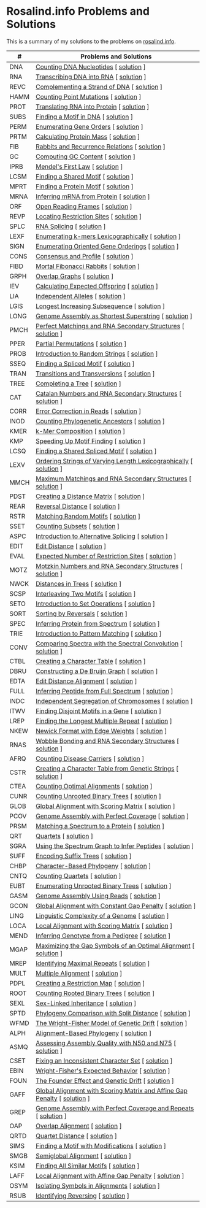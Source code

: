 # Rosalind.info Problems and Solutions

This is a summary of my solutions to the problems on [rosalind.info](https://www.rosalind.info). 

|  #  | Problems and Solutions 
|------------- | ------------- 
| DNA  | [Counting DNA Nucleotides][dna]                                        \[ [solution][dna_py] \]
| RNA  | [Transcribing DNA into RNA][rna]                                       \[ [solution][rna_py] \]
| REVC | [Complementing a Strand of DNA][revc]                                  \[ [solution][revc_py] \]
| HAMM | [Counting Point Mutations][hamm]                                       \[ [solution][hamm_py] \]
| PROT | [Translating RNA into Protein][prot]                                   \[ [solution][prot_py] \]
| SUBS | [Finding a Motif in DNA][subs]                                         \[ [solution][subs_py] \]
| PERM | [Enumerating Gene Orders][perm]                                        \[ [solution][perm_py] \]
| PRTM | [Calculating Protein Mass][prtm]                                       \[ [solution][prtm_py] \]
| FIB  | [Rabbits and Recurrence Relations][fib]                                \[ [solution][fib_py] \]
| GC   | [Computing GC Content][gc]                                             \[ [solution][gc_py] \]
| IPRB | [Mendel's First Law][iprb]                                             \[ [solution][iprb_py] \]
| LCSM | [Finding a Shared Motif][lcsm]                                         \[ [solution][lcsm_py] \]
| MPRT | [Finding a Protein Motif][mprt]                                        \[ [solution][mprt_py] \]
| MRNA | [Inferring mRNA from Protein][mrna]                                    \[ [solution][mrna_py] \]
| ORF  | [Open Reading Frames][orf]                                             \[ [solution][orf_py] \]
| REVP | [Locating Restriction Sites][revp]                                     \[ [solution][revp_py] \]
| SPLC | [RNA Splicing][splc]                                                   \[ [solution][splc_py] \]
| LEXF | [Enumerating k-mers Lexicographically][lexf]                           \[ [solution][lexf_py] \]
| SIGN | [Enumerating Oriented Gene Orderings][sign]                            \[ [solution][sign_py] \]
| CONS | [Consensus and Profile][cons]                                          \[ [solution][cons_py] \]
| FIBD | [Mortal Fibonacci Rabbits][fibd]                                       \[ [solution][fibd_py] \]
| GRPH | [Overlap Graphs][grph]                                                 \[ [solution][grph_py] \]
| IEV  | [Calculating Expected Offspring][iev]                                  \[ [solution][iev_py] \]
| LIA  | [Independent Alleles][lia]                                             \[ [solution][lia_py] \]
| LGIS | [Longest Increasing Subsequence][lgis]                                 \[ [solution][lgis_py] \]
| LONG | [Genome Assembly as Shortest Superstring][long]                        \[ [solution][long_py] \]
| PMCH | [Perfect Matchings and RNA Secondary Structures][pmch]                 \[ [solution][pmch_py] \]
| PPER | [Partial Permutations][pper]                                           \[ [solution][pper_py] \]
| PROB | [Introduction to Random Strings][prob]                                 \[ [solution][prob_py] \]
| SSEQ | [Finding a Spliced Motif][sseq]                                        \[ [solution][sseq_py] \]
| TRAN | [Transitions and Transversions][tran]                                  \[ [solution][tran_py] \]
| TREE | [Completing a Tree][tree]                                              \[ [solution][tree_py] \]
| CAT  | [Catalan Numbers and RNA Secondary Structures][cat]                    \[ [solution][cat_py] \]
| CORR | [Error Correction in Reads][corr]                                      \[ [solution][corr_py] \]
| INOD | [Counting Phylogenetic Ancestors][inod]                                \[ [solution][inod_py] \]
| KMER | [k-Mer Composition][kmer]                                              \[ [solution][kmer_py] \]
| KMP  | [Speeding Up Motif Finding][kmp]                                       \[ [solution][kmp_py] \]
| LCSQ | [Finding a Shared Spliced Motif][lcsq]                                 \[ [solution][lcsq_py] \]
| LEXV | [Ordering Strings of Varying Length Lexicographically][lexv]           \[ [solution][lexv_py] \]
| MMCH | [Maximum Matchings and RNA Secondary Structures][mmch]                 \[ [solution][mmch_py] \]
| PDST | [Creating a Distance Matrix][pdst]                                     \[ [solution][pdst_py] \]
| REAR | [Reversal Distance][rear]                                              \[ [solution][rear_py] \]
| RSTR | [Matching Random Motifs][rstr]                                         \[ [solution][rstr_py] \]
| SSET | [Counting Subsets][sset]                                               \[ [solution][sset_py] \]
| ASPC | [Introduction to Alternative Splicing][aspc]                           \[ [solution][aspc_py] \]
| EDIT | [Edit Distance][edit]                                                  \[ [solution][edit_py] \]
| EVAL | [Expected Number of Restriction Sites][eval]                           \[ [solution][eval_py] \]
| MOTZ | [Motzkin Numbers and RNA Secondary Structures][motz]                   \[ [solution][motz_py] \]
| NWCK | [Distances in Trees][nwck]                                             \[ [solution][nwck_py] \]
| SCSP | [Interleaving Two Motifs][scsp]                                        \[ [solution][scsp_py] \]
| SETO | [Introduction to Set Operations][seto]                                 \[ [solution][seto_py] \]
| SORT | [Sorting by Reversals][sort]                                           \[ [solution][sort_py] \]
| SPEC | [Inferring Protein from Spectrum][spec]                                \[ [solution][spec_py] \]
| TRIE | [Introduction to Pattern Matching][trie]                               \[ [solution][trie_py] \]
| CONV | [Comparing Spectra with the Spectral Convolution][conv]                \[ [solution][conv_py] \]
| CTBL | [Creating a Character Table][ctbl]                                     \[ [solution][ctbl_py] \]
| DBRU | [Constructing a De Bruijn Graph][dbru]                                 \[ [solution][dbru_py] \]
| EDTA | [Edit Distance Alignment][edta]                                        \[ [solution][edta_py] \]
| FULL | [Inferring Peptide from Full Spectrum][full]                           \[ [solution][full_py] \]
| INDC | [Independent Segregation of Chromosomes][indc]                         \[ [solution][indc_py] \]
| ITWV | [Finding Disjoint Motifs in a Gene][itwv]                              \[ [solution][itwv_py] \]
| LREP | [Finding the Longest Multiple Repeat][lrep]                            \[ [solution][lrep_py] \]
| NKEW | [Newick Format with Edge Weights][nkew]                                \[ [solution][nkew_py] \]
| RNAS | [Wobble Bonding and RNA Secondary Structures][rnas]                    \[ [solution][rnas_py] \]
| AFRQ | [Counting Disease Carriers][afrq]                                      \[ [solution][afrq_py] \]
| CSTR | [Creating a Character Table from Genetic Strings][cstr]                \[ [solution][cstr_py] \]
| CTEA | [Counting Optimal Alignments][ctea]                                    \[ [solution][ctea_py] \]
| CUNR | [Counting Unrooted Binary Trees][cunr]                                 \[ [solution][cunr_py] \]
| GLOB | [Global Alignment with Scoring Matrix][glob]                           \[ [solution][glob_py] \]
| PCOV | [Genome Assembly with Perfect Coverage][pcov]                          \[ [solution][pcov_py] \]
| PRSM | [Matching a Spectrum to a Protein][prsm]                               \[ [solution][prsm_py] \]
| QRT  | [Quartets][qrt]                                                        \[ [solution][qrt_py] \]
| SGRA | [Using the Spectrum Graph to Infer Peptides][sgra]                     \[ [solution][sgra_py] \]
| SUFF | [Encoding Suffix Trees][suff]                                          \[ [solution][suff_py] \]
| CHBP | [Character-Based Phylogeny][chbp]                                      \[ [solution][chbp_py] \]
| CNTQ | [Counting Quartets][cntq]                                              \[ [solution][cntq_py] \]
| EUBT | [Enumerating Unrooted Binary Trees][eubt]                              \[ [solution][eubt_py] \]
| GASM | [Genome Assembly Using Reads][gasm]                                    \[ [solution][gasm_py] \]
| GCON | [Global Alignment with Constant Gap Penalty][gcon]                     \[ [solution][gcon_py] \]
| LING | [Linguistic Complexity of a Genome][ling]                              \[ [solution][ling_py] \]
| LOCA | [Local Alignment with Scoring Matrix][loca]                            \[ [solution][loca_py] \]
| MEND | [Inferring Genotype from a Pedigree][mend]                             \[ [solution][mend_py] \]
| MGAP | [Maximizing the Gap Symbols of an Optimal Alignment][mgap]             \[ [solution][mgap_py] \]
| MREP | [Identifying Maximal Repeats][mrep]                                    \[ [solution][mrep_py] \]
| MULT | [Multiple Alignment][mult]                                             \[ [solution][mult_py] \]
| PDPL | [Creating a Restriction Map][pdpl]                                     \[ [solution][pdpl_py] \]
| ROOT | [Counting Rooted Binary Trees][root]                                   \[ [solution][root_py] \]
| SEXL | [Sex-Linked Inheritance][sexl]                                         \[ [solution][sexl_py] \]
| SPTD | [Phylogeny Comparison with Split Distance][sptd]                       \[ [solution][sptd_py] \]
| WFMD | [The Wright-Fisher Model of Genetic Drift][wfmd]                       \[ [solution][wfmd_py] \]
| ALPH | [Alignment-Based Phylogeny][alph]                                      \[ [solution][alph_py] \]
| ASMQ | [Assessing Assembly Quality with N50 and N75][asmq]                    \[ [solution][asmq_py] \]
| CSET | [Fixing an Inconsistent Character Set][cset]                           \[ [solution][cset_py] \]
| EBIN | [Wright-Fisher's Expected Behavior][ebin]                              \[ [solution][ebin_py] \]
| FOUN | [The Founder Effect and Genetic Drift][foun]                           \[ [solution][foun_py] \]
| GAFF | [Global Alignment with Scoring Matrix and Affine Gap Penalty][gaff]    \[ [solution][gaff_py] \]
| GREP | [Genome Assembly with Perfect Coverage and Repeats][grep]              \[ [solution][grep_py] \]
| OAP  | [Overlap Alignment][oap]                                               \[ [solution][oap_py] \]
| QRTD | [Quartet Distance][qrtd]                                               \[ [solution][qrtd_py] \]
| SIMS | [Finding a Motif with Modifications][sims]                             \[ [solution][sims_py] \]
| SMGB | [Semiglobal Alignment][smgb]                                           \[ [solution][smgb_py] \]
| KSIM | [Finding All Similar Motifs][ksim]                                     \[ [solution][ksim_py] \]
| LAFF | [Local Alignment with Affine Gap Penalty][laff]                        \[ [solution][laff_py] \]
| OSYM | [Isolating Symbols in Alignments][osym]                                \[ [solution][osym_py] \]
| RSUB | [Identifying Reversing][rsub]                                          \[ [solution][rsub_py] \]


<!-- &#x1f512;   for the lock -->
<!-- tiltle -->
[dna]: http://rosalind.info/problems/dna/
[rna]: http://rosalind.info/problems/rna/
[revc]: http://rosalind.info/problems/revc/
[hamm]: http://rosalind.info/problems/hamm/
[prot]: http://rosalind.info/problems/prot/
[subs]: http://rosalind.info/problems/subs/
[perm]: http://rosalind.info/problems/perm/
[prtm]: http://rosalind.info/problems/prtm/
[fib]: http://rosalind.info/problems/fib/
[gc]: http://rosalind.info/problems/gc/
[iprb]: http://rosalind.info/problems/iprb/
[lcsm]: http://rosalind.info/problems/lcsm/
[mprt]: http://rosalind.info/problems/mprt/
[mrna]: http://rosalind.info/problems/mrna/
[orf]: http://rosalind.info/problems/orf/
[revp]: http://rosalind.info/problems/revp/
[splc]: http://rosalind.info/problems/splc/
[lexf]: http://rosalind.info/problems/lexf/
[sign]: http://rosalind.info/problems/sign/
[cons]: http://rosalind.info/problems/cons/
[fibd]: http://rosalind.info/problems/fibd/
[grph]: http://rosalind.info/problems/grph/
[iev]: http://rosalind.info/problems/iev/
[lia]: http://rosalind.info/problems/lia/
[lgis]: http://rosalind.info/problems/lgis/
[long]: http://rosalind.info/problems/long/
[pmch]: http://rosalind.info/problems/pmch/
[pper]: http://rosalind.info/problems/pper/
[prob]: http://rosalind.info/problems/prob/
[sseq]: http://rosalind.info/problems/sseq/
[tran]: http://rosalind.info/problems/tran/
[tree]: http://rosalind.info/problems/tree/
[cat]: http://rosalind.info/problems/cat/
[corr]: http://rosalind.info/problems/corr/
[inod]: http://rosalind.info/problems/inod/
[kmer]: http://rosalind.info/problems/kmer/
[kmp]: http://rosalind.info/problems/kmp/
[lcsq]: http://rosalind.info/problems/lcsq/
[lexv]: http://rosalind.info/problems/lexv/
[mmch]: http://rosalind.info/problems/mmch/
[pdst]: http://rosalind.info/problems/pdst/
[rear]: http://rosalind.info/problems/rear/
[rstr]: http://rosalind.info/problems/rstr/
[sset]: http://rosalind.info/problems/sset/
[aspc]: http://rosalind.info/problems/aspc/
[edit]: http://rosalind.info/problems/edit/
[eval]: http://rosalind.info/problems/eval/
[motz]: http://rosalind.info/problems/motz/
[nwck]: http://rosalind.info/problems/nwck/
[scsp]: http://rosalind.info/problems/scsp/
[seto]: http://rosalind.info/problems/seto/
[sort]: http://rosalind.info/problems/sort/
[spec]: http://rosalind.info/problems/spec/
[trie]: http://rosalind.info/problems/trie/
[conv]: http://rosalind.info/problems/conv/
[ctbl]: http://rosalind.info/problems/ctbl/
[dbru]: http://rosalind.info/problems/dbru/
[edta]: http://rosalind.info/problems/edta/
[full]: http://rosalind.info/problems/full/
[indc]: http://rosalind.info/problems/indc/
[itwv]: http://rosalind.info/problems/itwv/
[lrep]: http://rosalind.info/problems/lrep/
[nkew]: http://rosalind.info/problems/nkew/
[rnas]: http://rosalind.info/problems/rnas/
[afrq]: http://rosalind.info/problems/afrq/
[cstr]: http://rosalind.info/problems/cstr/
[ctea]: http://rosalind.info/problems/ctea/
[cunr]: http://rosalind.info/problems/cunr/
[glob]: http://rosalind.info/problems/glob/
[pcov]: http://rosalind.info/problems/pcov/
[prsm]: http://rosalind.info/problems/prsm/
[qrt]: http://rosalind.info/problems/qrt/
[sgra]: http://rosalind.info/problems/sgra/
[suff]: http://rosalind.info/problems/suff/
[chbp]: http://rosalind.info/problems/chbp/
[cntq]: http://rosalind.info/problems/cntq/
[eubt]: http://rosalind.info/problems/eubt/
[gasm]: http://rosalind.info/problems/gasm/
[gcon]: http://rosalind.info/problems/gcon/
[ling]: http://rosalind.info/problems/ling/
[loca]: http://rosalind.info/problems/loca/
[mend]: http://rosalind.info/problems/mend/
[mgap]: http://rosalind.info/problems/mgap/
[mrep]: http://rosalind.info/problems/mrep/
[mult]: http://rosalind.info/problems/mult/
[pdpl]: http://rosalind.info/problems/pdpl/
[root]: http://rosalind.info/problems/root/
[sexl]: http://rosalind.info/problems/sexl/
[sptd]: http://rosalind.info/problems/sptd/
[wfmd]: http://rosalind.info/problems/wfmd/
[alph]: http://rosalind.info/problems/alph/
[asmq]: http://rosalind.info/problems/asmq/
[cset]: http://rosalind.info/problems/cset/
[ebin]: http://rosalind.info/problems/ebin/
[foun]: http://rosalind.info/problems/foun/
[gaff]: http://rosalind.info/problems/gaff/
[grep]: http://rosalind.info/problems/grep/
[oap]: http://rosalind.info/problems/oap/
[qrtd]: http://rosalind.info/problems/qrtd/
[sims]: http://rosalind.info/problems/sims/
[smgb]: http://rosalind.info/problems/smgb/
[ksim]: http://rosalind.info/problems/ksim/
[laff]: http://rosalind.info/problems/laff/
[osym]: http://rosalind.info/problems/osym/
[rsub]: http://rosalind.info/problems/rsub/

<!-- solution -->
[dna_py]: https://github.com/thongle91/rosalind/tree/master/codes/dna.py
[rna_py]: https://github.com/thongle91/rosalind/tree/master/codes/rna.py
[revc_py]: https://github.com/thongle91/rosalind/tree/master/codes/revc.py
[hamm_py]: https://github.com/thongle91/rosalind/tree/master/codes/hamm.py
[prot_py]: https://github.com/thongle91/rosalind/tree/master/codes/prot.py
[subs_py]: https://github.com/thongle91/rosalind/tree/master/codes/subs.py
[perm_py]: https://github.com/thongle91/rosalind/tree/master/codes/perm.py
[prtm_py]: https://github.com/thongle91/rosalind/tree/master/codes/prtm.py
[fib_py]: https://github.com/thongle91/rosalind/tree/master/codes/fib.py
[gc_py]: https://github.com/thongle91/rosalind/tree/master/codes/gc.py
[iprb_py]: https://github.com/thongle91/rosalind/tree/master/codes/iprb.py
[lcsm_py]: https://github.com/thongle91/rosalind/tree/master/codes/lcsm.py
[mprt_py]: https://github.com/thongle91/rosalind/tree/master/codes/mprt.py
[mrna_py]: https://github.com/thongle91/rosalind/tree/master/codes/mrna.py
[orf_py]: https://github.com/thongle91/rosalind/tree/master/codes/orf.py
[revp_py]: https://github.com/thongle91/rosalind/tree/master/codes/revp.py
[splc_py]: https://github.com/thongle91/rosalind/tree/master/codes/splc.py
[lexf_py]: https://github.com/thongle91/rosalind/tree/master/codes/lexf.py
[sign_py]: https://github.com/thongle91/rosalind/tree/master/codes/sign.py
[cons_py]: https://github.com/thongle91/rosalind/tree/master/codes/cons.py
[fibd_py]: https://github.com/thongle91/rosalind/tree/master/codes/fibd.py
[grph_py]: https://github.com/thongle91/rosalind/tree/master/codes/grph.py
[iev_py]: https://github.com/thongle91/rosalind/tree/master/codes/iev.py
[lia_py]: https://github.com/thongle91/rosalind/tree/master/codes/lia.py
[lgis_py]: https://github.com/thongle91/rosalind/tree/master/codes/lgis.py
[long_py]: https://github.com/thongle91/rosalind/tree/master/codes/long.py
[pmch_py]: https://github.com/thongle91/rosalind/tree/master/codes/pmch.py
[pper_py]: https://github.com/thongle91/rosalind/tree/master/codes/pper.py
[prob_py]: https://github.com/thongle91/rosalind/tree/master/codes/prob.py
[sseq_py]: https://github.com/thongle91/rosalind/tree/master/codes/sseq.py
[tran_py]: https://github.com/thongle91/rosalind/tree/master/codes/tran.py
[tree_py]: https://github.com/thongle91/rosalind/tree/master/codes/tree.py
[cat_py]: https://github.com/thongle91/rosalind/tree/master/codes/cat.py
[corr_py]: https://github.com/thongle91/rosalind/tree/master/codes/corr.py
[inod_py]: https://github.com/thongle91/rosalind/tree/master/codes/inod.py
[kmer_py]: https://github.com/thongle91/rosalind/tree/master/codes/kmer.py
[kmp_py]: https://github.com/thongle91/rosalind/tree/master/codes/kmp.py
[lcsq_py]: https://github.com/thongle91/rosalind/tree/master/codes/lcsq.py
[lexv_py]: https://github.com/thongle91/rosalind/tree/master/codes/lexv.py
[mmch_py]: https://github.com/thongle91/rosalind/tree/master/codes/mmch.py
[pdst_py]: https://github.com/thongle91/rosalind/tree/master/codes/pdst.py
[rear_py]: https://github.com/thongle91/rosalind/tree/master/codes/rear.py
[rstr_py]: https://github.com/thongle91/rosalind/tree/master/codes/rstr.py
[sset_py]: https://github.com/thongle91/rosalind/tree/master/codes/sset.py
[aspc_py]: https://github.com/thongle91/rosalind/tree/master/codes/aspc.py
[edit_py]: https://github.com/thongle91/rosalind/tree/master/codes/edit.py
[eval_py]: https://github.com/thongle91/rosalind/tree/master/codes/eval.py
[motz_py]: https://github.com/thongle91/rosalind/tree/master/codes/motz.py
[nwck_py]: https://github.com/thongle91/rosalind/tree/master/codes/nwck.py
[scsp_py]: https://github.com/thongle91/rosalind/tree/master/codes/scsp.py
[seto_py]: https://github.com/thongle91/rosalind/tree/master/codes/seto.py
[sort_py]: https://github.com/thongle91/rosalind/tree/master/codes/sort.py
[spec_py]: https://github.com/thongle91/rosalind/tree/master/codes/spec.py
[trie_py]: https://github.com/thongle91/rosalind/tree/master/codes/trie.py
[conv_py]: https://github.com/thongle91/rosalind/tree/master/codes/conv.py
[ctbl_py]: https://github.com/thongle91/rosalind/tree/master/codes/ctbl.py
[dbru_py]: https://github.com/thongle91/rosalind/tree/master/codes/dbru.py
[edta_py]: https://github.com/thongle91/rosalind/tree/master/codes/edta.py
[full_py]: https://github.com/thongle91/rosalind/tree/master/codes/full.py
[indc_py]: https://github.com/thongle91/rosalind/tree/master/codes/indc.py
[itwv_py]: https://github.com/thongle91/rosalind/tree/master/codes/itwv.py
[lrep_py]: https://github.com/thongle91/rosalind/tree/master/codes/lrep.py
[nkew_py]: https://github.com/thongle91/rosalind/tree/master/codes/nkew.py
[rnas_py]: https://github.com/thongle91/rosalind/tree/master/codes/rnas.py
[afrq_py]: https://github.com/thongle91/rosalind/tree/master/codes/afrq.py
[cstr_py]: https://github.com/thongle91/rosalind/tree/master/codes/cstr.py
[ctea_py]: https://github.com/thongle91/rosalind/tree/master/codes/ctea.py
[cunr_py]: https://github.com/thongle91/rosalind/tree/master/codes/cunr.py
[glob_py]: https://github.com/thongle91/rosalind/tree/master/codes/glob.py
[pcov_py]: https://github.com/thongle91/rosalind/tree/master/codes/pcov.py
[prsm_py]: https://github.com/thongle91/rosalind/tree/master/codes/prsm.py
[qrt_py]: https://github.com/thongle91/rosalind/tree/master/codes/qrt.py
[sgra_py]: https://github.com/thongle91/rosalind/tree/master/codes/sgra.py
[suff_py]: https://github.com/thongle91/rosalind/tree/master/codes/suff.py
[chbp_py]: https://github.com/thongle91/rosalind/tree/master/codes/chbp.py
[cntq_py]: https://github.com/thongle91/rosalind/tree/master/codes/cntq.py
[eubt_py]: https://github.com/thongle91/rosalind/tree/master/codes/eubt.py
[gasm_py]: https://github.com/thongle91/rosalind/tree/master/codes/gasm.py
[gcon_py]: https://github.com/thongle91/rosalind/tree/master/codes/gcon.py
[ling_py]: https://github.com/thongle91/rosalind/tree/master/codes/ling.py
[loca_py]: https://github.com/thongle91/rosalind/tree/master/codes/loca.py
[mend_py]: https://github.com/thongle91/rosalind/tree/master/codes/mend.py
[mgap_py]: https://github.com/thongle91/rosalind/tree/master/codes/mgap.py
[mrep_py]: https://github.com/thongle91/rosalind/tree/master/codes/mrep.py
[mult_py]: https://github.com/thongle91/rosalind/tree/master/codes/mult.py
[pdpl_py]: https://github.com/thongle91/rosalind/tree/master/codes/pdpl.py
[root_py]: https://github.com/thongle91/rosalind/tree/master/codes/root.py
[sexl_py]: https://github.com/thongle91/rosalind/tree/master/codes/sexl.py
[sptd_py]: https://github.com/thongle91/rosalind/tree/master/codes/sptd.py
[wfmd_py]: https://github.com/thongle91/rosalind/tree/master/codes/wfmd.py
[alph_py]: https://github.com/thongle91/rosalind/tree/master/codes/alph.py
[asmq_py]: https://github.com/thongle91/rosalind/tree/master/codes/asmq.py
[cset_py]: https://github.com/thongle91/rosalind/tree/master/codes/cset.py
[ebin_py]: https://github.com/thongle91/rosalind/tree/master/codes/ebin.py
[foun_py]: https://github.com/thongle91/rosalind/tree/master/codes/foun.py
[gaff_py]: https://github.com/thongle91/rosalind/tree/master/codes/gaff.py
[grep_py]: https://github.com/thongle91/rosalind/tree/master/codes/grep.py
[oap_py]: https://github.com/thongle91/rosalind/tree/master/codes/oap.py
[qrtd_py]: https://github.com/thongle91/rosalind/tree/master/codes/qrtd.py
[sims_py]: https://github.com/thongle91/rosalind/tree/master/codes/sims.py
[smgb_py]: https://github.com/thongle91/rosalind/tree/master/codes/smgb.py
[ksim_py]: https://github.com/thongle91/rosalind/tree/master/codes/ksim.py
[laff_py]: https://github.com/thongle91/rosalind/tree/master/codes/laff.py
[osym_py]: https://github.com/thongle91/rosalind/tree/master/codes/osym.py
[rsub_py]: https://github.com/thongle91/rosalind/tree/master/codes/rsub.py